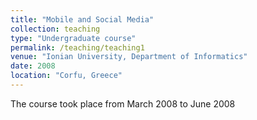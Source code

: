```yaml
---
title: "Mobile and Social Media"
collection: teaching
type: "Undergraduate course"
permalink: /teaching/teaching1
venue: "Ionian University, Department of Informatics"
date: 2008
location: "Corfu, Greece"
---
```

The course took place from March 2008 to June 2008
 
